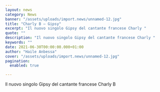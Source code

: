 ```yaml
---
layout: news
category: News
banner: "/assets/uploads/import.news/unnamed-12.jpg"
title: "Charly B – Gipsy"
excerpt: "Il nuovo singolo Gipsy del cantante francese Charly "
quote: ""
description: "Il nuovo singolo Gipsy del cantante francese Charly "
keywords: ""
date: 2021-06-30T00:00:00.000+01:00
author: "Haile Anbessa"
cover: "/assets/uploads/import.news/unnamed-12.jpg"
pagination:
  enabled: true

---
```


Il nuovo singolo Gipsy del cantante francese Charly B